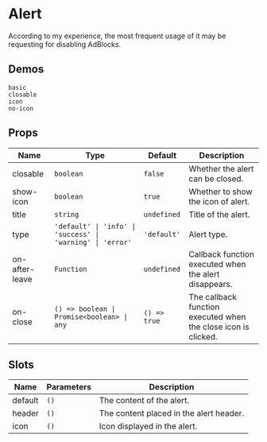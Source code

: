 # Alert

According to my experience, the most frequent usage of it may be requesting for disabling AdBlocks.

## Demos

```demo
basic
closable
icon
no-icon
```

## Props

| Name | Type | Default | Description |
| --- | --- | --- | --- |
| closable | `boolean` | `false` | Whether the alert can be closed. |
| show-icon | `boolean` | `true` | Whether to show the icon of alert. |
| title | `string` | `undefined` | Title of the alert. |
| type | `'default' \| 'info' \| 'success' \| 'warning' \| 'error'` | `'default'` | Alert type. |
| on-after-leave | `Function` | `undefined` | Callback function executed when the alert disappears. |
| on-close | `() => boolean \| Promise<boolean> \| any` | `() => true` | The callback function executed when the close icon is clicked. |

## Slots

| Name    | Parameters | Description                             |
| ------- | ---------- | --------------------------------------- |
| default | `()`       | The content of the alert.               |
| header  | `()`       | The content placed in the alert header. |
| icon    | `()`       | Icon displayed in the alert.            |

